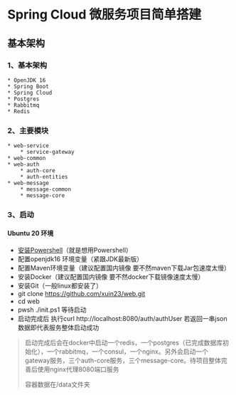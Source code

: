 # Spring Cloud 微服务项目简单搭建

## 基本架构

### 1、基本架构

    * OpenJDK 16
    * Spring Boot
    * Spring Cloud
    * Postgres
    * Rabbitmq
    * Redis

### 2、主要模块

    * web-service
        * service-gateway
    * web-common
    * web-auth
        * auth-core
        * auth-entities
    * web-message
        * message-common
        * message-core


### 3、启动

#### Ubuntu 20 环境

* [安装Powershell](https://docs.microsoft.com/zh-cn/powershell/scripting/install/installing-powershell-core-on-linux?view=powershell-7.1)（就是想用Powershell）
* 配置openjdk16 环境变量（紧跟JDK最新版）
* 配置Maven环境变量（建议配置国内镜像 要不然maven下载Jar包速度太慢）
* 安装Docker（建议配置国内镜像 要不然docker下载镜像速度太慢）
* 安装Git（一般linux都安装了）
* git clone https://github.com/xuin23/web.git
* cd web
* pwsh ./init.ps1 等待启动
* 启动完成后 执行curl http://localhost:8080/auth/authUser 若返回一串json数据即代表服务整体启动成功

>  启动完成后会在docker中启动一个redis，一个postgres（已完成数据库初始化），一个rabbitmq，一个consul，一个nginx。另外会启动一个gateway服务，三个auth-core服务，三个message-core。待项目整体完善后使用nginx代理8080端口服务
>  
>  容器数据在/data文件夹
